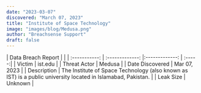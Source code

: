 ```yaml
---
date: "2023-03-07"
discovered: "March 07, 2023"
title: "Institute of Space Technology"
image: "images/blog/Medusa.png"
author: "Breachsense Support"
draft: false
---
```


| Data Breach Report           |              | 
| :-----------: | :-------------:     |:-------------:    | :-----:|
| Victim      | ist.edu      | 
| Threat Actor      | Medusa      | 
| Date Discovered      | Mar 07, 2023      | 
| Description      | The Institute of Space Technology (also known as IST) is a public university located in Islamabad, Pakistan.      | 
| Leak Size      | Unknown      | 

